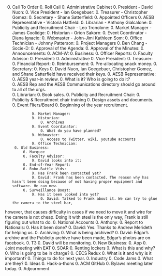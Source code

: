 0. Call To Order
    0. Roll Call
        0. Administrative Cabinet
            0. President - David Nuon:
            0. Vice President - Ian Goegebuer:
            0. Treasurer - Christopher Gomez:
            0. Secretary - Shane Satterfield:
        0. Appointed Officers
            0. AESB Representative - Victoria Hatfield:
            0. Librarian - Anthony Gialcalone:
            0. Publicity and Recruitment Chair - Leo Tronolone:
            0. Market Manager - James Coolidge:
            0. Historian - Orion Sakorn:
            0. Event Coordinator - Diana Ignacio:
            0. Webmaster - John-Jimi Kathleen Som:
            0. Office Technician - Johnny Patterson:
        0. Project Managers
	    0. Ben Chang - Socie-D:
        0. Approval of the Agenda:
        0. Approval of the Minutes:
    0. Announcements:
	0. ACM-W:
    0. Business:
        0. Officer Reports:
            0. Faculty Advisor:
            0. President:
			0. Administrative
                0. Vice President:
                0. Treasurer:
					0. Financial Report:
					0. Reimbursement:
					0. Pre-allocating snack money.
                0. Secretary:
					0. Keys
						0. David Nuon, Ian Goegebuer, 
	Christopher Gomez, and Shane Satterfield have received their keys.
                0. AESB Representative:
					0. AESB year-in review.
					0. What is it? Who is going to do it?	
					0. AESB Rep and the AESB Communications directory should go around to all of the orgs.	
                0. Librarian:
					0. Book sales.
                0. Publicity and Recruitment Chair:
					0. Publicity & Recruitment chair training
					0. Design assets and documents.
					0. Event Fliers/Board
					0. Beginning of the year recruitment.

                0. Market Manager:
                0. Historian:
					0. Archives
                0. Event Coordinator:
					0. What do you have planned?
                0. Webmaster:
					0. Access to Twitter, wiki, youtube accounts
                0. Office Technician:
        0. Old Business:
			0. Marquee
			0. Faculty Advisor:
				0. David looks into it:
			0. End-of-Year Report:
			0. Robo-Battle Vids:
				0. Has Frank been contacted yet?
				0. David: Frank has been contacted. The reason why has hasn’t been doing because of not having proper equipment and software. He can now.
			0. Surveillance Boost: 
				0. Has it been looked into yet?
					0. David: Talked to Frank about it. We can try to glue the camera to the steel bar,
however, that causes difficulty in cases if we need to move it and wire for the camera is not cheap. Doing it with steel is the only way, Frank is still figuring out what to do.
			0. National Accounts
				0. Anthony:
			       0. Report to Nationals:
				0. Has it been done?
					0. David: Yes. Thanks to Andrew Merideth for helping us.
			0. Archiving:
           		0. What is being archived?
					0. David: Edgar’s archive and the Publicity archive have been made, Edgar’s photos are on facebook.
			0. T3
				0. David will be monitoring.
        0. New Business:
			0. App
			0. Joint meeting with EAT
			0. SOAR
			0. Renting lockers
				0. What is this and why?
				0. Who is going to be in charge?
			0. CECS Redux
				0. What is it and why is it important?
			0. Things to do for next year.
				0. Industry
				0. Code Jams
				0. What are they?
				0. Ideas
			0. Hack-a-thons
			0. ACM GitHub
			0. Bylaws meeting later today.
0. Adjournment